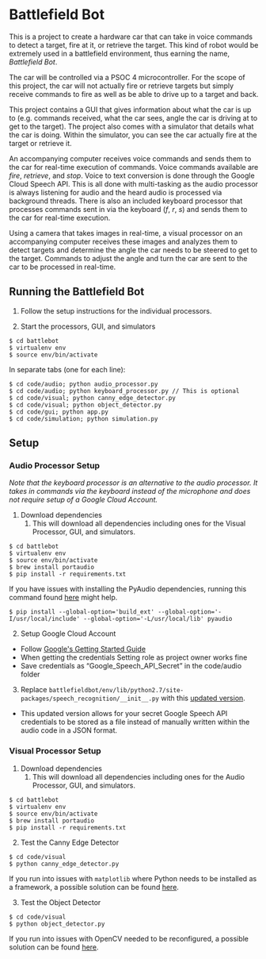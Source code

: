 # Battlefield Bot
This is a project to create a hardware car that can take in voice commands to detect a target, fire at it, or retrieve the target. This kind of robot would be extremely used in a battlefield environment, thus earning the name, _Battlefield Bot_.

The car will be controlled via a PSOC 4 microcontroller. For the scope of this project, the car will not actually fire or retrieve targets but simply receive commands to fire as well as be able to drive up to a target and back.

This project contains a GUI that gives information about what the car is up to (e.g. commands received, what the car sees, angle the car is driving at to get to the target). The project also comes with a simulator that details what the car is doing. Within the simulator, you can see the car actually fire at the target or retrieve it.

An accompanying computer receives voice commands and sends them to the car for real-time execution of commands. Voice commands available are _fire_, _retrieve_, and _stop_. Voice to text conversion is done through the Google Cloud Speech API. This is all done with multi-tasking as the audio processor is always listening for audio and the heard audio is processed via background threads. There is also an included keyboard processor that processes commands sent in via the keyboard (_f_, _r_, _s_) and sends them to the car for real-time execution.

Using a camera that takes images in real-time, a visual processor on an accompanying computer receives these images and analyzes them to detect targets and determine the angle the car needs to be steered to get to the target. Commands to adjust the angle and turn the car are sent to the car to be processed in real-time.

## Running the Battlefield Bot
1. Follow the setup instructions for the individual processors.

2. Start the processors, GUI, and simulators
```
$ cd battlebot
$ virtualenv env
$ source env/bin/activate
```

In separate tabs (one for each line):
```
$ cd code/audio; python audio_processor.py
$ cd code/audio; python keyboard_processor.py // This is optional
$ cd code/visual; python canny_edge_detector.py
$ cd code/visual; python object_detector.py
$ cd code/gui; python app.py
$ cd code/simulation; python simulation.py
```

## Setup
### Audio Processor Setup
_Note that the keyboard processor is an alternative to the audio processor. It takes in commands via the keyboard instead of the microphone and does not require setup of a Google Cloud Account._

1. Download dependencies
    1. This will download all dependencies including ones for the Visual Processor, GUI, and simulators.
```
$ cd battlebot
$ virtualenv env
$ source env/bin/activate
$ brew install portaudio
$ pip install -r requirements.txt
```

If you have issues with installing the PyAudio dependencies, running this command found [here](http://stackoverflow.com/questions/33513522/when-installing-pyaudio-pip-cannot-find-portaudio-h-in-usr-local-include) might help.
```
$ pip install --global-option='build_ext' --global-option='-I/usr/local/include' --global-option='-L/usr/local/lib' pyaudio
```

2. Setup Google Cloud Account
* Follow [Google's Getting Started Guide](https://cloud.google.com/speech/docs/getting-started)
* When getting the credentials Setting role as project owner works fine
* Save credentials as “Google_Speech_API_Secret” in the code/audio folder

3. Replace `battlefieldbot/env/lib/python2.7/site-packages/speech_recognition/__init__.py` with this [updated version](https://github.com/jeffreychan637/speech_recognition/blob/google-json-file/speech_recognition/__init__.py).
* This updated version allows for your secret Google Speech API credentials to be stored as a file instead of manually written within the audio code in a JSON format.

### Visual Processor Setup
1. Download dependencies
    1. This will download all dependencies including ones for the Audio Processor, GUI, and simulators.
```
$ cd battlebot
$ virtualenv env
$ source env/bin/activate
$ brew install portaudio
$ pip install -r requirements.txt
```

2. Test the Canny Edge Detector
```
$ cd code/visual
$ python canny_edge_detector.py
```
If you run into issues with `matplotlib` where Python needs to be installed as a framework, a possible solution can be found [here](http://stackoverflow.com/questions/29433824/unable-to-import-matplotlib-pyplot-as-plt-in-virtualenv).

3. Test the Object Detector
```
$ cd code/visual
$ python object_detector.py
```
If you run into issues with OpenCV needed to be reconfigured, a possible solution can be found [here]().
